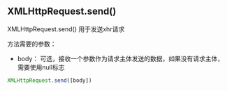 
## XMLHttpRequest.send()
XMLHttpRequest.send() 用于发送xhr请求

方法需要的参数：
* body： 可选，接收一个参数作为请求主体发送的数据，如果没有请求主体，需要使用null标志

```js
XMLHttpRequest.send([body])
```